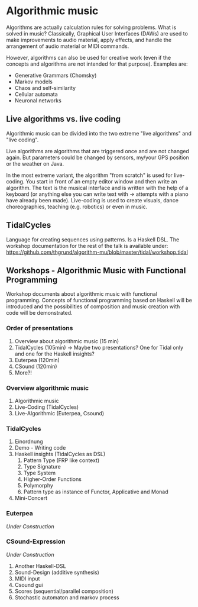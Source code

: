 # Algorithmic music

Algorithms are actually calculation rules for solving problems.
What is solved in music? Classically, Graphical User Interfaces (DAWs) are used to make improvements to audio material, apply effects, and handle the arrangement of audio material or MIDI commands.

However, algorithms can also be used for creative work (even if the concepts and algorithms are not intended for that purpose). Examples are:
- Generative Grammars (Chomsky)
- Markov models
- Chaos and self-similarity
- Cellular automata
- Neuronal networks  

## Live algorithms vs. live coding
Algorithmic music can be divided into the two extreme "live algorithms" and "live coding".

Live algorithms are algorithms that are triggered once and are not changed again. But parameters could be changed by sensors, my/your GPS position or the weather on Java.

In the most extreme variant, the algorithm "from scratch" is used for live-coding. You start in front of an empty editor window and then write an algorithm. The text is the musical interface and is written with the help of a keyboard (or anything else you can write text with -> attempts with a piano have already been made). Live-coding is used to create visuals, dance choreographies, teaching (e.g. robotics) or even in music.

## TidalCycles

Language for creating sequences using patterns. Is a Haskell DSL.
The workshop documentation for the rest of the talk is available under:
https://github.com/thgrund/algorithm-mu/blob/master/tidal/workshop.tidal

## Workshops - Algorithmic Music with Functional Programming 
Workshop documents about algorithmic music with functional programming. Concepts of functional programming based on Haskell will be introduced and the possibilities of composition and music creation with code will be demonstrated.

### Order of presentations

1. Overview about algorithmic music (15 min)
2. TidalCycles (105min) -> Maybe two presentations? One for Tidal only and one for the Haskell insights?
4. Euterpea (120min)
3. CSound (120min)
5. More?!

### Overview algorithmic music

1. Algorithmic music
3. Live-Coding (TidalCycles)
2. Live-Algorithmic (Euterpea, Csound)

### TidalCycles
1. Einordnung
2. Demo - Writing code
3. Haskell insights (TidalCycles as DSL)
   1. Pattern Type (FRP like context)
   1. Type Signature 
   3. Type System
   1. Higher-Order Functions
   2. Polymorphy
   2. Pattern type as instance of Functor, Applicative and Monad
4. Mini-Concert

### Euterpea
*Under Construction*

### CSound-Expression
*Under Construction*

1. Another Haskell-DSL
2. Sound-Design (additive synthesis)
3. MIDI input
4. Csound gui
5. Scores (sequential/parallel composition)
6. Stochastic automaton and markov process


